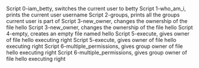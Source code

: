 Script 0-iam_betty, switches the current user to betty
Script 1-who_am_i, prints the current user username
Script 2-groups, prints all the groups current user is part of
Script 3-new_owner, changes the ownership of the file hello
Script 3-new_owner, changes the ownership of the file hello
Script 4-empty, creates an empty file named hello
Script 5-execute, gives owner of file hello executing right
Script 5-execute, gives owner of file hello executing right
Script 6-multiple_permissions, gives group owner of file hello executing right
Script 6-multiple_permissions, gives group owner of file hello executing right
